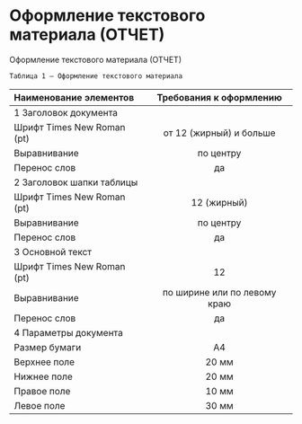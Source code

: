 # Оформление текстового материала \(ОТЧЕТ\)

Оформление текстового материала \(ОТЧЕТ\)

`Таблица 1 – Оформление текстового материала`

| **Наименование элементов** | **Требования к оформлению** |
| :------------- |:-------------:| 
| 1 Заголовок документа |   |
| Шрифт Times New Roman \(pt\) | от 12 \(жирный\) и больше |
| Выравнивание | по центру |
| Перенос слов | да |
| 2 Заголовок шапки таблицы |   |
| Шрифт Times New Roman \(pt\) | 12 \(жирный\) |
| Выравнивание | по центру |
| Перенос слов | да |
| 3 Основной текст |   |
| Шрифт Times New Roman \(pt\) | 12 |
| Выравнивание | по ширине или по левому краю |
| Перенос слов | да |
| 4 Параметры документа |   |
| Размер бумаги | А4 |
| Верхнее поле | 20 мм |
| Нижнее поле | 20 мм |
| Правое поле | 10 мм |
| Левое поле | 30 мм |


